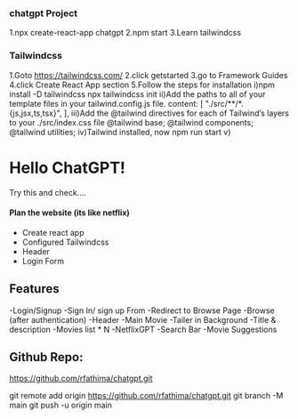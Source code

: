 ### chatgpt Project
1.npx create-react-app chatgpt
2.npm start
3.Learn tailwindcss

### Tailwindcss
1.Goto https://tailwindcss.com/
2.click getstarted
3.go to Framework Guides
4.click Create React App section
5.Follow the steps for installation
i)npm install -D tailwindcss
  npx tailwindcss init
ii)Add the paths to all of your template files in your tailwind.config.js file.
    content: [
        "./src/**/*.{js,jsx,ts,tsx}",
    ],
iii)Add the @tailwind directives for each of Tailwind’s layers to your ./src/index.css file
    @tailwind base;
    @tailwind components;
    @tailwind utilities;
iv)Tailwind installed, now npm run start
v) <h1 className="text-3xl font-bold underline">
      Hello ChatGPT!
    </h1> 
    Try this and check....

#### Plan the website (its like netflix)
- Create react app
- Configured Tailwindcss
- Header
- Login Form

## Features
-Login/Signup
    -Sign In/ sign up From
    -Redirect to Browse Page
-Browse (after authentication)
    -Header
    -Main Movie
        -Tailer in Background
        -Title & description
        -Movies list * N
-NetflixGPT
    -Search Bar
    -Movie Suggestions

## Github Repo: 
https://github.com/rfathima/chatgpt.git

git remote add origin https://github.com/rfathima/chatgpt.git
git branch -M main
git push -u origin main
